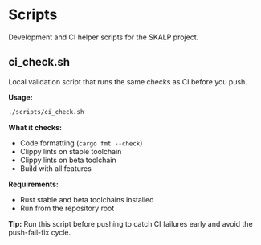 # Scripts

Development and CI helper scripts for the SKALP project.

## ci_check.sh

Local validation script that runs the same checks as CI before you push.

**Usage:**
```bash
./scripts/ci_check.sh
```

**What it checks:**
- Code formatting (`cargo fmt --check`)
- Clippy lints on stable toolchain
- Clippy lints on beta toolchain
- Build with all features

**Requirements:**
- Rust stable and beta toolchains installed
- Run from the repository root

**Tip:** Run this script before pushing to catch CI failures early and avoid the push-fail-fix cycle.
